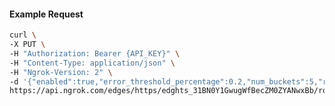 <!-- Code generated for API Clients. DO NOT EDIT. -->

#### Example Request

```bash
curl \
-X PUT \
-H "Authorization: Bearer {API_KEY}" \
-H "Content-Type: application/json" \
-H "Ngrok-Version: 2" \
-d '{"enabled":true,"error_threshold_percentage":0.2,"num_buckets":5,"rolling_window":300,"tripped_duration":120,"volume_threshold":20}' \
https://api.ngrok.com/edges/https/edghts_31BN0Y1GwugWfBecZM0ZYANwxBb/routes/edghtsrt_31BN0SFwbLMYCbMaVqa0TjMmrJd/circuit_breaker
```

